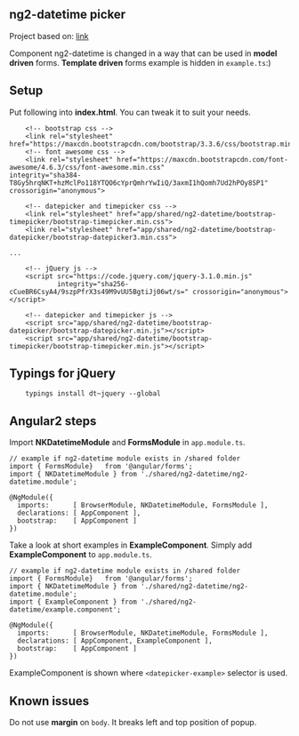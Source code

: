 ## ng2-datetime picker
Project based on: [link](https://nkalinov.github.io/ng2-datetime/)

Component ng2-datetime is changed in a way that can be used in **model driven** forms.
**Template driven** forms example is hidden in ```example.ts```:)


## Setup

Put following into **index.html**. You can tweak it to suit your needs.
```
    <!-- bootstrap css -->
    <link rel="stylesheet" href="https://maxcdn.bootstrapcdn.com/bootstrap/3.3.6/css/bootstrap.min.css">
    <!-- font awesome css -->
    <link rel="stylesheet" href="https://maxcdn.bootstrapcdn.com/font-awesome/4.6.3/css/font-awesome.min.css"
integrity="sha384-T8Gy5hrqNKT+hzMclPo118YTQO6cYprQmhrYwIiQ/3axmI1hQomh7Ud2hPOy8SP1" crossorigin="anonymous">
    
    <!-- datepicker and timepicker css -->
    <link rel="stylesheet" href="app/shared/ng2-datetime/bootstrap-timepicker/bootstrap-timepicker.min.css">
    <link rel="stylesheet" href="app/shared/ng2-datetime/bootstrap-datepicker/bootstrap-datepicker3.min.css">
```
    ...
```
    <!-- jQuery js -->
    <script src="https://code.jquery.com/jquery-3.1.0.min.js"
            integrity="sha256-cCueBR6CsyA4/9szpPfrX3s49M9vUU5BgtiJj06wt/s=" crossorigin="anonymous"></script>
    
    <!-- datepicker and timepicker js -->
    <script src="app/shared/ng2-datetime/bootstrap-datepicker/bootstrap-datepicker.min.js"></script>
    <script src="app/shared/ng2-datetime/bootstrap-timepicker/bootstrap-timepicker.min.js"></script>
```
## Typings for jQuery

```
    typings install dt~jquery --global
```

## Angular2 steps

Import **NKDatetimeModule** and **FormsModule** in ```app.module.ts```.
```
// example if ng2-datetime module exists in /shared folder
import { FormsModule}   from '@angular/forms';
import { NKDatetimeModule } from './shared/ng2-datetime/ng2-datetime.module';

@NgModule({
  imports:      [ BrowserModule, NKDatetimeModule, FormsModule ],
  declarations: [ AppComponent ],
  bootstrap:    [ AppComponent ]
})

```
Take a look at short examples in **ExampleComponent**. Simply add **ExampleComponent** to ```app.module.ts```.
```
// example if ng2-datetime module exists in /shared folder
import { FormsModule}   from '@angular/forms';
import { NKDatetimeModule } from './shared/ng2-datetime/ng2-datetime.module';
import { ExampleComponent } from './shared/ng2-datetime/example.component';

@NgModule({
  imports:      [ BrowserModule, NKDatetimeModule, FormsModule ],
  declarations: [ AppComponent, ExampleComponent ],
  bootstrap:    [ AppComponent ]
})
```
ExampleComponent is shown where ```<datepicker-example>``` selector is used. 
    
## Known issues
Do not use **margin** on ```body```. It breaks left and top position of popup.